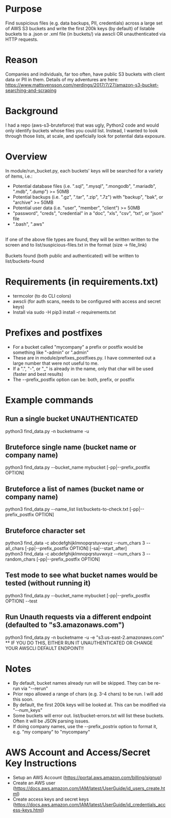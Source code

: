 # Purpose
Find suspicious files (e.g. data backups, PII, credentials) across a large set of AWS S3 buckets and write the first 200k keys (by default) of listable buckets to a .json or .xml file (in buckets/) via awscli OR unauthenticated via HTTP requests.

# Reason
Companies and individuals, far too often, have public S3 buckets with client data or PII in them.  Details of my adventures are here: https://www.mattsvensson.com/nerdings/2017/7/27/amazon-s3-bucket-searching-and-scraping

# Background
I had a repo (aws-s3-bruteforce) that was ugly, Python2 code and would only identify buckets whose files you could list.  Instead, I wanted to look through those lists, at scale, and speficially look for potential data exposure.

# Overview
In module/run_bucket.py, each buckets' keys will be searched for a variety of items, i.e.:
- Potential database files (i.e. ".sql", ".mysql", ".mongodb", ".mariadb", ".mdb", ".dump") >= 50MB
- Potential backups (i.e. ".gz", ".tar", ".zip", ".7z") with "backup", "bak", or "archive" >= 50MB 
- Potential user data (i.e. "user", "member", "client") >= 50MB
- "password", "creds", "credential" in a "doc", "xls", "csv", "txt", or "json" file
- ".bash", ".aws"
<br>
If one of the above file types are found, they will be written written to the screen and to list/suspicious-files.txt in the format (size -> file_link)
<br><br>
Buckets found (both public and authenticated) will be written to list/buckets-found

# Requirements (in requirements.txt)
- termcolor (to do CLI colors)
- awscli (for auth scans, needs to be configured with access and secret keys)
- Install via sudo -H pip3 install -r requirements.txt

# Prefixes and postfixes
- For a bucket called "mycompany" a prefix or postfix would be something like "-admin" or ".admin"
- These are in module/prefixes_postfixes.py.  I have commented out a large number that were not useful to me.
- If a ".", "-", or "_" is already in the name, only that char will be used (faster and best results)
- The --prefix_postfix option can be: both, prefix, or postfix

# Example commands

## Run a single bucket UNAUTHENTICATED

python3 find_data.py -n bucketname -u

## Bruteforce single name (bucket name or company name)

python3 find_data.py --bucket_name mybucket [-pp|--prefix_postfix OPTION]

## Bruteforce a list of names (bucket name or company name)

python3 find_data.py --name_list list/buckets-to-check.txt [-pp|--prefix_postfix OPTION]

## Bruteforce character set

python3 find_data -c abcdefghijklmnopqrstuvwxyz --num_chars 3 --all_chars [-pp|--prefix_postfix OPTION] [-sa|--start_after] 
<br>
python3 find_data -c abcdefghijklmnopqrstuvwxyz --num_chars 3 --random_chars [-pp|--prefix_postfix OPTION]

## Test mode to see what bucket names would be tested (without running it)

python3 find_data.py --bucket_name mybucket [-pp|--prefix_postfix OPTION] --test

## Run Unauth requests via a different endpoint (defaulted to "s3.amazonaws.com")

python3 find_data.py -n bucketname -u -e "s3.us-east-2.amazonaws.com"
** IF YOU DO THIS, EITHER RUN IT UNAUTHENTICATED OR CHANGE YOUR AWSCLI DEFAULT ENDPOINT!!


# Notes
- By default, bucket names already run will be skipped.  They can be re-run via "--rerun"
- Prior repo allowed a range of chars (e.g. 3-4 chars) to be run.  I will add this soon.
- By default, the first 200k keys will be looked at.  This can be modified via "--num_keys"
- Some buckets will error out.  list/bucket-errors.txt will list these buckets.  Often it will be JSON parsing issues.
- If doing company names, use the --prefix_postrix option to format it, e.g. "my company" to "mycompany"

# AWS Account and Access/Secret Key Instructions
- Setup an AWS Account (https://portal.aws.amazon.com/billing/signup)
- Create an AWS user (https://docs.aws.amazon.com/IAM/latest/UserGuide/id_users_create.html)
- Create access keys and secret keys (https://docs.aws.amazon.com/IAM/latest/UserGuide/id_credentials_access-keys.html)
